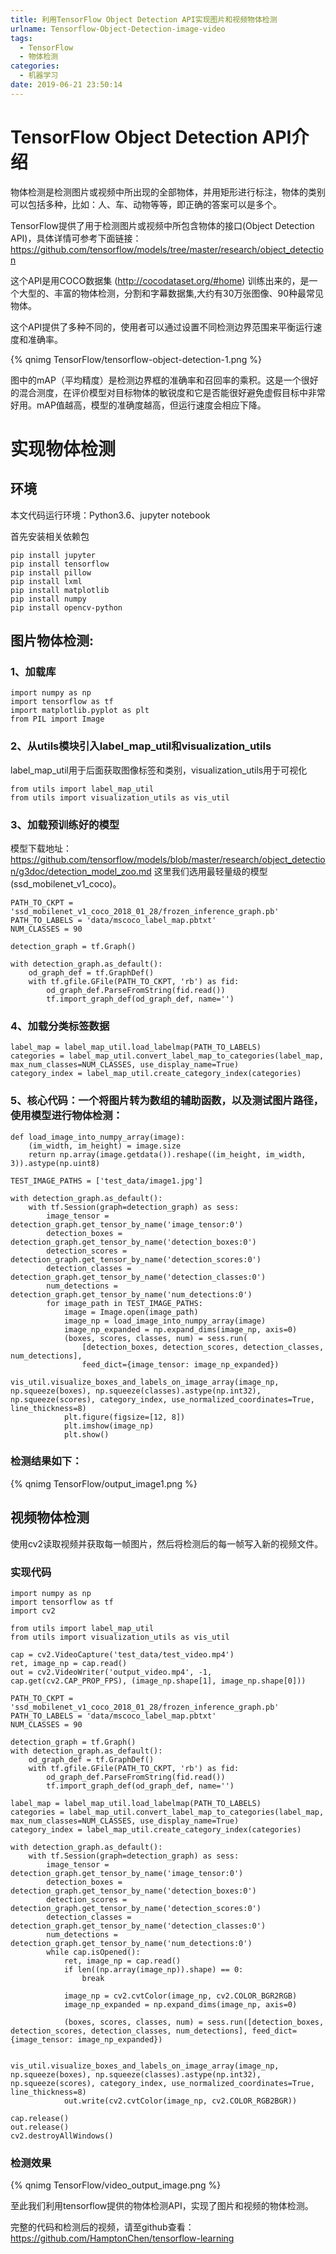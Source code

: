 ```yaml
---
title: 利用TensorFlow Object Detection API实现图片和视频物体检测
urlname: Tensorflow-Object-Detection-image-video
tags:
  - TensorFlow
  - 物体检测
categories:
  - 机器学习
date: 2019-06-21 23:50:14
---
```

# TensorFlow Object Detection API介绍

物体检测是检测图片或视频中所出现的全部物体，并用矩形进行标注，物体的类别可以包括多种，比如：人、车、动物等等，即正确的答案可以是多个。

TensorFlow提供了用于检测图片或视频中所包含物体的接口(Object Detection API)，具体详情可参考下面链接：
https://github.com/tensorflow/models/tree/master/research/object_detection


这个API是用COCO数据集 (http://cocodataset.org/#home) 训练出来的，是一个大型的、丰富的物体检测，分割和字幕数据集,大约有30万张图像、90种最常见物体。


这个API提供了多种不同的，使用者可以通过设置不同检测边界范围来平衡运行速度和准确率。

<!-- ![Alt](/images/articles/2019/TensorFlow/tensorflow-object-detection-1.png) -->
{% qnimg TensorFlow/tensorflow-object-detection-1.png %}

图中的mAP（平均精度）是检测边界框的准确率和召回率的乘积。这是一个很好的混合测度，在评价模型对目标物体的敏锐度和它是否能很好避免虚假目标中非常好用。mAP值越高，模型的准确度越高，但运行速度会相应下降。


# 实现物体检测

## 环境

本文代码运行环境：Python3.6、jupyter notebook

首先安装相关依赖包
```
pip install jupyter
pip install tensorflow
pip install pillow  
pip install lxml
pip install matplotlib
pip install numpy
pip install opencv-python
```

## 图片物体检测:

### 1、加载库
```
import numpy as np
import tensorflow as tf
import matplotlib.pyplot as plt
from PIL import Image
```

### 2、从utils模块引入label_map_util和visualization_utils
label_map_util用于后面获取图像标签和类别，visualization_utils用于可视化
```
from utils import label_map_util
from utils import visualization_utils as vis_util
```

### 3、加载预训练好的模型
模型下载地址：
https://github.com/tensorflow/models/blob/master/research/object_detection/g3doc/detection_model_zoo.md
这里我们选用最轻量级的模型(ssd_mobilenet_v1_coco)。
```
PATH_TO_CKPT = 'ssd_mobilenet_v1_coco_2018_01_28/frozen_inference_graph.pb'
PATH_TO_LABELS = 'data/mscoco_label_map.pbtxt'
NUM_CLASSES = 90

detection_graph = tf.Graph()

with detection_graph.as_default():
    od_graph_def = tf.GraphDef()
    with tf.gfile.GFile(PATH_TO_CKPT, 'rb') as fid:
        od_graph_def.ParseFromString(fid.read())
        tf.import_graph_def(od_graph_def, name='')
```

### 4、加载分类标签数据
```
label_map = label_map_util.load_labelmap(PATH_TO_LABELS)
categories = label_map_util.convert_label_map_to_categories(label_map, max_num_classes=NUM_CLASSES, use_display_name=True)
category_index = label_map_util.create_category_index(categories)
```

### 5、核心代码：一个将图片转为数组的辅助函数，以及测试图片路径，使用模型进行物体检测：
```
def load_image_into_numpy_array(image):
    (im_width, im_height) = image.size
    return np.array(image.getdata()).reshape((im_height, im_width, 3)).astype(np.uint8)

TEST_IMAGE_PATHS = ['test_data/image1.jpg']

with detection_graph.as_default():
    with tf.Session(graph=detection_graph) as sess:
        image_tensor = detection_graph.get_tensor_by_name('image_tensor:0')
        detection_boxes = detection_graph.get_tensor_by_name('detection_boxes:0')
        detection_scores = detection_graph.get_tensor_by_name('detection_scores:0')
        detection_classes = detection_graph.get_tensor_by_name('detection_classes:0')
        num_detections = detection_graph.get_tensor_by_name('num_detections:0')
        for image_path in TEST_IMAGE_PATHS:
            image = Image.open(image_path)
            image_np = load_image_into_numpy_array(image)
            image_np_expanded = np.expand_dims(image_np, axis=0)
            (boxes, scores, classes, num) = sess.run(
                [detection_boxes, detection_scores, detection_classes, num_detections], 
                feed_dict={image_tensor: image_np_expanded})
            vis_util.visualize_boxes_and_labels_on_image_array(image_np, np.squeeze(boxes), np.squeeze(classes).astype(np.int32), np.squeeze(scores), category_index, use_normalized_coordinates=True, line_thickness=8)
            plt.figure(figsize=[12, 8])
            plt.imshow(image_np)
            plt.show()
```
### 检测结果如下：

<!-- ![Alt](/images/articles/2019/TensorFlow/output_image1.png) -->
{% qnimg TensorFlow/output_image1.png %}



## 视频物体检测

使用cv2读取视频并获取每一帧图片，然后将检测后的每一帧写入新的视频文件。

### 实现代码
```
import numpy as np
import tensorflow as tf
import cv2

from utils import label_map_util
from utils import visualization_utils as vis_util

cap = cv2.VideoCapture('test_data/test_video.mp4')
ret, image_np = cap.read()
out = cv2.VideoWriter('output_video.mp4', -1, cap.get(cv2.CAP_PROP_FPS), (image_np.shape[1], image_np.shape[0]))

PATH_TO_CKPT = 'ssd_mobilenet_v1_coco_2018_01_28/frozen_inference_graph.pb'
PATH_TO_LABELS = 'data/mscoco_label_map.pbtxt'
NUM_CLASSES = 90

detection_graph = tf.Graph()
with detection_graph.as_default():
    od_graph_def = tf.GraphDef()
    with tf.gfile.GFile(PATH_TO_CKPT, 'rb') as fid:
        od_graph_def.ParseFromString(fid.read())
        tf.import_graph_def(od_graph_def, name='')
        
label_map = label_map_util.load_labelmap(PATH_TO_LABELS)
categories = label_map_util.convert_label_map_to_categories(label_map, max_num_classes=NUM_CLASSES, use_display_name=True)
category_index = label_map_util.create_category_index(categories)

with detection_graph.as_default():
    with tf.Session(graph=detection_graph) as sess:
        image_tensor = detection_graph.get_tensor_by_name('image_tensor:0')
        detection_boxes = detection_graph.get_tensor_by_name('detection_boxes:0')
        detection_scores = detection_graph.get_tensor_by_name('detection_scores:0')
        detection_classes = detection_graph.get_tensor_by_name('detection_classes:0')
        num_detections = detection_graph.get_tensor_by_name('num_detections:0')
        while cap.isOpened():
            ret, image_np = cap.read()
            if len((np.array(image_np)).shape) == 0:
                break
            
            image_np = cv2.cvtColor(image_np, cv2.COLOR_BGR2RGB)
            image_np_expanded = np.expand_dims(image_np, axis=0)
            
            (boxes, scores, classes, num) = sess.run([detection_boxes, detection_scores, detection_classes, num_detections], feed_dict={image_tensor: image_np_expanded})
            
            vis_util.visualize_boxes_and_labels_on_image_array(image_np, np.squeeze(boxes), np.squeeze(classes).astype(np.int32), np.squeeze(scores), category_index, use_normalized_coordinates=True, line_thickness=8)
            out.write(cv2.cvtColor(image_np, cv2.COLOR_RGB2BGR))
            
cap.release()
out.release()
cv2.destroyAllWindows()
```

### 检测效果

<!-- ![Alt](/images/articles/2019/TensorFlow/video_output_image.png) -->
{% qnimg TensorFlow/video_output_image.png %}


至此我们利用tensorflow提供的物体检测API，实现了图片和视频的物体检测。

完整的代码和检测后的视频，请至github查看：
https://github.com/HamptonChen/tensorflow-learning
